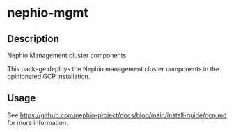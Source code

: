 # nephio-mgmt

## Description
Nephio Management cluster components

This package deploys the Nephio management cluster components in the opinionated
GCP installation.

## Usage

See https://github.com/nephio-project/docs/blob/main/install-guide/gcp.md for
more information.
